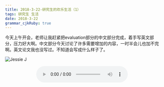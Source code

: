 ```yaml
---
title: 2018-3-22-研究生的欢乐生活（1） 
tags: 研究生 生活
date: 2018-3-22
grammar_cjkRuby: true
---
```



今天上午开会，老师让我赶紧把evaluation部分的中文部分完成，着手写英文部分，压力好大啊。中文部分今天讨论了许多需要增加的内容，一时半会儿也加不完啊。英文论文我也没写过。不知道会写成什么样子了。

![Jessie J][1]

<center>
<audio controls autoplay height="100" width="100"  loop="loop">
  <source src="/audio/Jessie J,Jhene Aiko,Rixton - Sorry To Interrupt.mp3" type="audio/mpeg">
  <embed height="50" width="100" src="/audio/Jessie J,Jhene Aiko,Rixton - Sorry To Interrupt.mp3">
</audio>
</center>

  [1]: https://encrypted-tbn0.gstatic.com/images?q=tbn:ANd9GcTO-_wARVAyp8swzVt-lnDCOEAvSp21DCfM3N0CmbG2H1F5AUaQ